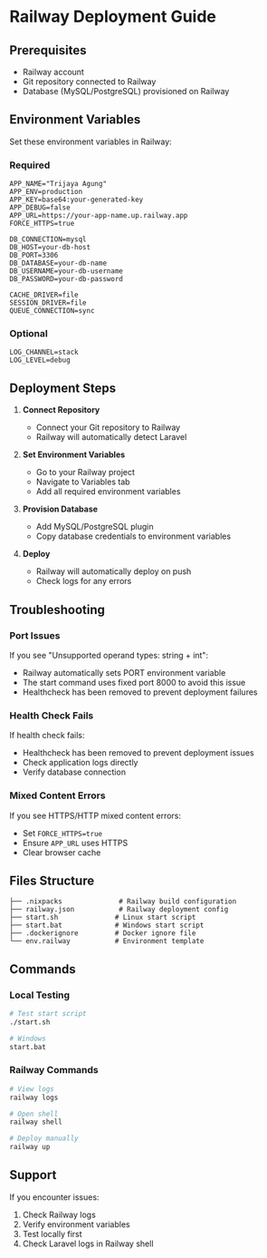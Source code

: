 # Railway Deployment Guide

## Prerequisites

-   Railway account
-   Git repository connected to Railway
-   Database (MySQL/PostgreSQL) provisioned on Railway

## Environment Variables

Set these environment variables in Railway:

### Required

```
APP_NAME="Trijaya Agung"
APP_ENV=production
APP_KEY=base64:your-generated-key
APP_DEBUG=false
APP_URL=https://your-app-name.up.railway.app
FORCE_HTTPS=true

DB_CONNECTION=mysql
DB_HOST=your-db-host
DB_PORT=3306
DB_DATABASE=your-db-name
DB_USERNAME=your-db-username
DB_PASSWORD=your-db-password

CACHE_DRIVER=file
SESSION_DRIVER=file
QUEUE_CONNECTION=sync
```

### Optional

```
LOG_CHANNEL=stack
LOG_LEVEL=debug
```

## Deployment Steps

1. **Connect Repository**

    - Connect your Git repository to Railway
    - Railway will automatically detect Laravel

2. **Set Environment Variables**

    - Go to your Railway project
    - Navigate to Variables tab
    - Add all required environment variables

3. **Provision Database**

    - Add MySQL/PostgreSQL plugin
    - Copy database credentials to environment variables

4. **Deploy**
    - Railway will automatically deploy on push
    - Check logs for any errors

## Troubleshooting

### Port Issues

If you see "Unsupported operand types: string + int":

-   Railway automatically sets PORT environment variable
-   The start command uses fixed port 8000 to avoid this issue
-   Healthcheck has been removed to prevent deployment failures

### Health Check Fails

If health check fails:

-   Healthcheck has been removed to prevent deployment issues
-   Check application logs directly
-   Verify database connection

### Mixed Content Errors

If you see HTTPS/HTTP mixed content errors:

-   Set `FORCE_HTTPS=true`
-   Ensure `APP_URL` uses HTTPS
-   Clear browser cache

## Files Structure

```
├── .nixpacks              # Railway build configuration
├── railway.json           # Railway deployment config
├── start.sh              # Linux start script
├── start.bat             # Windows start script
├── .dockerignore         # Docker ignore file
└── env.railway           # Environment template
```

## Commands

### Local Testing

```bash
# Test start script
./start.sh

# Windows
start.bat
```

### Railway Commands

```bash
# View logs
railway logs

# Open shell
railway shell

# Deploy manually
railway up
```

## Support

If you encounter issues:

1. Check Railway logs
2. Verify environment variables
3. Test locally first
4. Check Laravel logs in Railway shell
